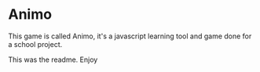 # Animo

This game is called Animo, it's a javascript learning tool and game done for a school project. 

This was the readme. Enjoy
